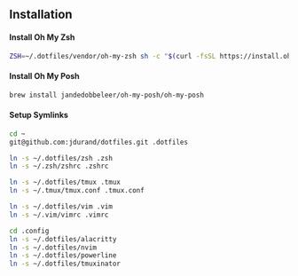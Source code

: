 <!-- # dotfiles -->

## Installation

#### Install Oh My Zsh
```sh
ZSH=~/.dotfiles/vendor/oh-my-zsh sh -c "$(curl -fsSL https://install.ohmyz.sh/)"
```

#### Install Oh My Posh
```sh
brew install jandedobbeleer/oh-my-posh/oh-my-posh
```

#### Setup Symlinks
```sh
cd ~
git@github.com:jdurand/dotfiles.git .dotfiles

ln -s ~/.dotfiles/zsh .zsh
ln -s ~/.zsh/zshrc .zshrc

ln -s ~/.dotfiles/tmux .tmux
ln -s ~/.tmux/tmux.conf .tmux.conf

ln -s ~/.dotfiles/vim .vim
ln -s ~/.vim/vimrc .vimrc

cd .config
ln -s ~/.dotfiles/alacritty
ln -s ~/.dotfiles/nvim
ln -s ~/.dotfiles/powerline
ln -s ~/.dotfiles/tmuxinator
```
